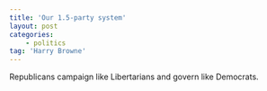 ```yaml
---
title: 'Our 1.5-party system'
layout: post
categories:
    - politics
tag: 'Harry Browne'
---
```


Republicans campaign like Libertarians and govern like Democrats.

<div class="grammarly-disable-indicator"></div>